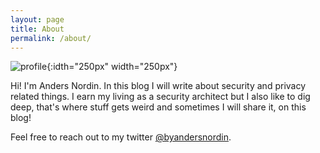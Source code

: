 ```yaml
---
layout: page
title: About
permalink: /about/
---
```

![profile](https://pbs.twimg.com/profile_images/1056855409590525953/Zhk5ML_Z_400x400.jpg#profile){:idth="250px" width="250px"}

Hi! I'm Anders Nordin. In this blog I will write about security and privacy related things. I earn my living as a security architect but I also like to dig deep, that's where stuff gets weird and sometimes I will share it, on this blog!

Feel free to reach out to my twitter [@byandersnordin](https://twitter.com/byandersnordin).
